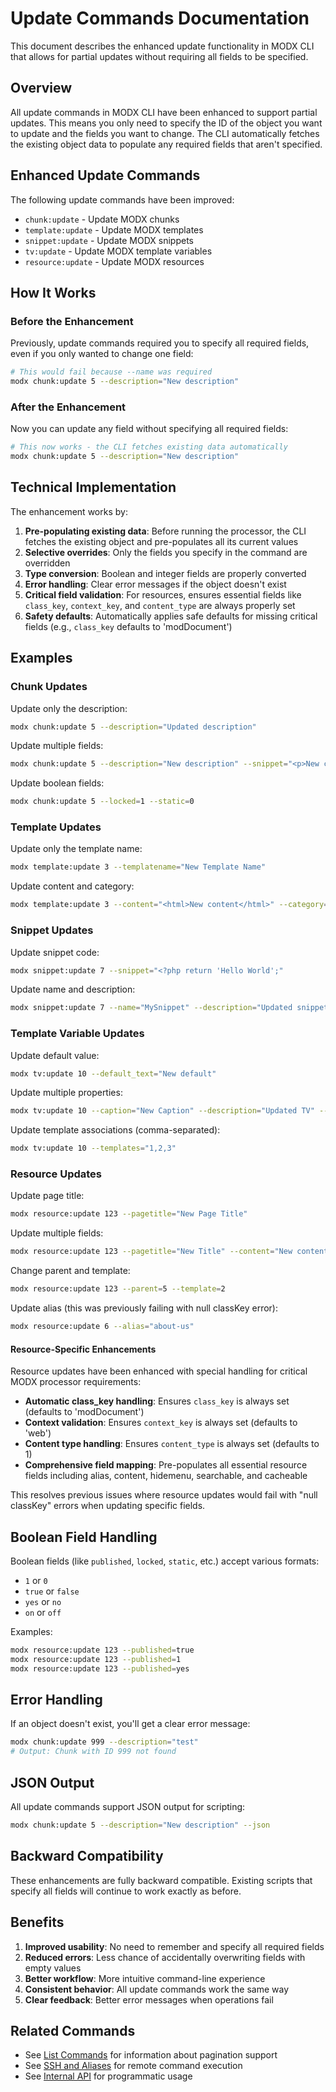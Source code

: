 # Update Commands Documentation

This document describes the enhanced update functionality in MODX CLI that allows for partial updates without requiring all fields to be specified.

## Overview

All update commands in MODX CLI have been enhanced to support partial updates. This means you only need to specify the ID of the object you want to update and the fields you want to change. The CLI automatically fetches the existing object data to populate any required fields that aren't specified.

## Enhanced Update Commands

The following update commands have been improved:

- `chunk:update` - Update MODX chunks
- `template:update` - Update MODX templates  
- `snippet:update` - Update MODX snippets
- `tv:update` - Update MODX template variables
- `resource:update` - Update MODX resources

## How It Works

### Before the Enhancement

Previously, update commands required you to specify all required fields, even if you only wanted to change one field:

```bash
# This would fail because --name was required
modx chunk:update 5 --description="New description"
```

### After the Enhancement

Now you can update any field without specifying all required fields:

```bash
# This now works - the CLI fetches existing data automatically
modx chunk:update 5 --description="New description"
```

## Technical Implementation

The enhancement works by:

1. **Pre-populating existing data**: Before running the processor, the CLI fetches the existing object and pre-populates all its current values
2. **Selective overrides**: Only the fields you specify in the command are overridden
3. **Type conversion**: Boolean and integer fields are properly converted
4. **Error handling**: Clear error messages if the object doesn't exist
5. **Critical field validation**: For resources, ensures essential fields like `class_key`, `context_key`, and `content_type` are always properly set
6. **Safety defaults**: Automatically applies safe defaults for missing critical fields (e.g., `class_key` defaults to 'modDocument')

## Examples

### Chunk Updates

Update only the description:
```bash
modx chunk:update 5 --description="Updated description"
```

Update multiple fields:
```bash
modx chunk:update 5 --description="New description" --snippet="<p>New content</p>" --category=2
```

Update boolean fields:
```bash
modx chunk:update 5 --locked=1 --static=0
```

### Template Updates

Update only the template name:
```bash
modx template:update 3 --templatename="New Template Name"
```

Update content and category:
```bash
modx template:update 3 --content="<html>New content</html>" --category=1
```

### Snippet Updates

Update snippet code:
```bash
modx snippet:update 7 --snippet="<?php return 'Hello World';"
```

Update name and description:
```bash
modx snippet:update 7 --name="MySnippet" --description="Updated snippet"
```

### Template Variable Updates

Update default value:
```bash
modx tv:update 10 --default_text="New default"
```

Update multiple properties:
```bash
modx tv:update 10 --caption="New Caption" --description="Updated TV" --type="textarea"
```

Update template associations (comma-separated):
```bash
modx tv:update 10 --templates="1,2,3"
```

### Resource Updates

Update page title:
```bash
modx resource:update 123 --pagetitle="New Page Title"
```

Update multiple fields:
```bash
modx resource:update 123 --pagetitle="New Title" --content="New content" --published=1
```

Change parent and template:
```bash
modx resource:update 123 --parent=5 --template=2
```

Update alias (this was previously failing with null classKey error):
```bash
modx resource:update 6 --alias="about-us"
```

#### Resource-Specific Enhancements

Resource updates have been enhanced with special handling for critical MODX processor requirements:

- **Automatic class_key handling**: Ensures `class_key` is always set (defaults to 'modDocument')
- **Context validation**: Ensures `context_key` is always set (defaults to 'web')
- **Content type handling**: Ensures `content_type` is always set (defaults to 1)
- **Comprehensive field mapping**: Pre-populates all essential resource fields including alias, content, hidemenu, searchable, and cacheable

This resolves previous issues where resource updates would fail with "null classKey" errors when updating specific fields.

## Boolean Field Handling

Boolean fields (like `published`, `locked`, `static`, etc.) accept various formats:

- `1` or `0`
- `true` or `false`  
- `yes` or `no`
- `on` or `off`

Examples:
```bash
modx resource:update 123 --published=true
modx resource:update 123 --published=1
modx resource:update 123 --published=yes
```

## Error Handling

If an object doesn't exist, you'll get a clear error message:

```bash
modx chunk:update 999 --description="test"
# Output: Chunk with ID 999 not found
```

## JSON Output

All update commands support JSON output for scripting:

```bash
modx chunk:update 5 --description="New description" --json
```

## Backward Compatibility

These enhancements are fully backward compatible. Existing scripts that specify all fields will continue to work exactly as before.

## Benefits

1. **Improved usability**: No need to remember and specify all required fields
2. **Reduced errors**: Less chance of accidentally overwriting fields with empty values
3. **Better workflow**: More intuitive command-line experience
4. **Consistent behavior**: All update commands work the same way
5. **Clear feedback**: Better error messages when operations fail

## Related Commands

- See [List Commands](list-commands.md) for information about pagination support
- See [SSH and Aliases](ssh-and-aliases.md) for remote command execution
- See [Internal API](internal-api.md) for programmatic usage
